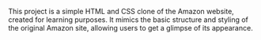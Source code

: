 This project is a simple HTML and CSS clone of the Amazon website, created for learning purposes. It mimics the basic structure and styling of the original Amazon site, allowing users to get a glimpse of its appearance.
